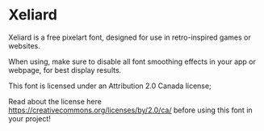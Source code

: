 # Xeliard
Xeliard is a free pixelart font, designed for use in retro-inspired games or websites.

When using, make sure to disable all font smoothing effects in your app or webpage, for best display results.

This font is licensed under an Attribution 2.0 Canada license;

Read about the license here https://creativecommons.org/licenses/by/2.0/ca/ before using this font in your project!


